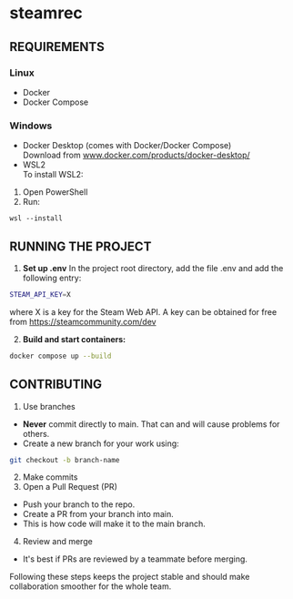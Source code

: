 # steamrec

## REQUIREMENTS
### Linux
- Docker
- Docker Compose
### Windows
- Docker Desktop (comes with Docker/Docker Compose)  
Download from www.docker.com/products/docker-desktop/
- WSL2  
To install WSL2:
1. Open PowerShell
2. Run: 
```batch
wsl --install
```

## RUNNING THE PROJECT
1. **Set up .env**
In the project root directory, add the file .env and add the following entry:  
```bash
STEAM_API_KEY=X
```
where X is a key for the Steam Web API. A key can be obtained for free 
from https://steamcommunity.com/dev

2. **Build and start containers:**
```bash
docker compose up --build
```

## CONTRIBUTING
1. Use branches 
- **Never** commit directly to main. That can and will cause problems for others.
- Create a new branch for your work using:
```bash
git checkout -b branch-name
```
2. Make commits
3. Open a Pull Request (PR)
- Push your branch to the repo.
- Create a PR from your branch into main.
- This is how code will make it to the main branch.
4. Review and merge
- It's best if PRs are reviewed by a teammate before merging.

Following these steps keeps the project stable and should make collaboration smoother for the whole team.
